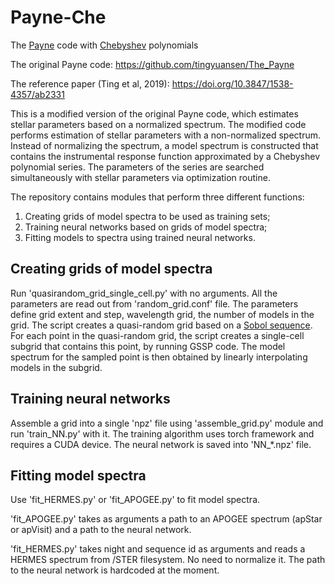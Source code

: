 # Payne-Che
The [Payne](https://en.wikipedia.org/wiki/Cecilia_Payne-Gaposchkin) code with [Chebyshev](https://en.wikipedia.org/wiki/Pafnuty_Chebyshev) polynomials

The original Payne code: https://github.com/tingyuansen/The_Payne

The reference paper (Ting et al, 2019): https://doi.org/10.3847/1538-4357/ab2331

This is a modified version of the original Payne code, which estimates stellar parameters based on a normalized spectrum. The modified code 
performs estimation of stellar parameters with a non-normalized spectrum. Instead of normalizing the spectrum, a model spectrum is constructed
that contains the instrumental response function approximated by a Chebyshev polynomial series. The parameters
of the series are searched simultaneously with stellar parameters via optimization routine.

The repository contains modules that perform three different functions:
1. Creating grids of model spectra to be used as training sets;
2. Training neural networks based on grids of model spectra;
3. Fitting models to spectra using trained neural networks.

## Creating grids of model spectra

Run 'quasirandom_grid_single_cell.py' with no arguments. All the parameters are read out from 'random_grid.conf' file.
The parameters define grid extent and step, wavelength grid, the number of models in the grid. The script creates a
quasi-random grid based on a [Sobol sequence](https://en.wikipedia.org/wiki/Sobol_sequence). For each point in the
quasi-random grid, the script creates a single-cell subgrid that contains this point, by running GSSP code. The model
spectrum for the sampled point is then obtained by linearly interpolating models in the subgrid.

## Training neural networks

Assemble a grid into a single 'npz' file using 'assemble_grid.py' module and run 'train_NN.py' with it. The training algorithm 
uses torch framework and requires a CUDA device. The neural network is saved into 'NN_\*.npz' file.

## Fitting model spectra
Use 'fit_HERMES.py' or 'fit_APOGEE.py' to fit model spectra. 

'fit_APOGEE.py' takes as arguments a path to an APOGEE spectrum (apStar or apVisit) and a path to the neural network.

'fit_HERMES.py' takes night and sequence id as arguments and reads a HERMES spectrum from /STER filesystem. 
No need to normalize it. The path to the neural network is hardcoded at the moment.

